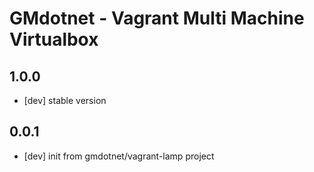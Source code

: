 # GMdotnet - Vagrant Multi Machine Virtualbox

## 1.0.0
- [dev] stable version

## 0.0.1
- [dev] init from gmdotnet/vagrant-lamp project